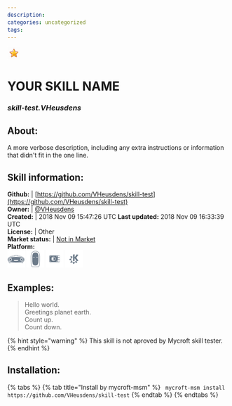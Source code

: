 ```yaml
--- 
description: 
categories: uncategorized   
tags:   
---
```


![](../.gitbook/assets/star.png)  
# YOUR SKILL NAME  
### _skill-test.VHeusdens_  
## About:  
A more verbose description, including any extra instructions or
information that didn't fit in the one line.

## Skill information:  
**Github:** | [https://github.com/VHeusdens/skill-test](https://github.com/VHeusdens/skill-test)  
**Owner:** | [@VHeusdens](https://github.com/VHeusdens)  
**Created:** | 2018 Nov 09 15:47:26 UTC  **Last updated:** 2018 Nov 09 16:33:39 UTC  
**License:** | Other  
**Market status:** | [Not in Market](https://market.mycroft.ai/skill/)  
**Platform:**  
 ![](../.gitbook/assets/mark-1-icon.png)  ![](../.gitbook/assets/mark-2-icon.png)  ![](../.gitbook/assets/picroft-icon.png)  ![](../.gitbook/assets/kde.png)   
## Examples:  
> Hello world.  
> Greetings planet earth.  
> Count up.  
> Count down.  
  
{% hint style="warning" %}
This skill is not aproved by Mycroft skill tester.
{% endhint %}
    
## Installation:  
{% tabs %}
{% tab title="Install by mycroft-msm" %}
``` mycroft-msm install https://github.com/VHeusdens/skill-test```
{% endtab %}
  {% endtabs %}
  